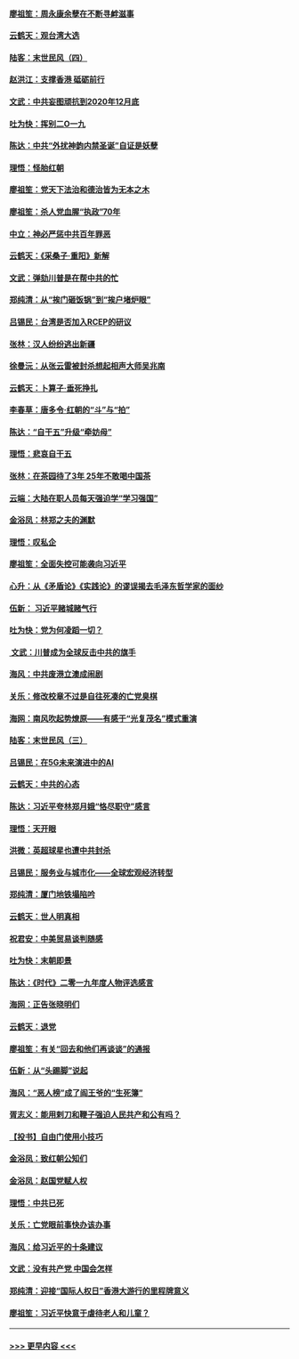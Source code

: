 #### [廖祖笙：周永康余孽在不断寻衅滋事](../pages/nsc993/n11751013.md?t=12281901) 
#### [云鹤天：观台湾大选](../pages/nsc993/n11751007.md?t=12281901) 
#### [陆客：末世民风（四）](../pages/nsc993/n11749203.md?t=12281901) 
#### [赵洪江：支撑香港 砥砺前行](../pages/nsc993/n11748482.md?t=12281901) 
#### [文武：中共妄图顽抗到2020年12月底](../pages/nsc993/n11748446.md?t=12281901) 
#### [吐为快：挥别二O一九](../pages/nsc993/n11748411.md?t=12281901) 
#### [陈达：中共“外扰神韵内禁圣诞”自证是妖孽](../pages/nsc993/n11748226.md?t=12281901) 
#### [理悟：怪胎红朝](../pages/nsc993/n11748206.md?t=12281901) 
#### [廖祖笙：党天下法治和德治皆为无本之木](../pages/nsc993/n11748135.md?t=12281901) 
#### [廖祖笙：杀人党血腥“执政”70年](../pages/nsc993/n11745144.md?t=12281901) 
#### [中立：神必严惩中共百年罪恶](../pages/nsc993/n11744970.md?t=12281901) 
#### [云鹤天：《采桑子‧重阳》新解](../pages/nsc993/n11744948.md?t=12281901) 
#### [文武：弹劾川普是在帮中共的忙](../pages/nsc993/n11744758.md?t=12281901) 
#### [郑纯清：从“挨门砸饭锅”到“挨户堵炉眼”](../pages/nsc993/n11744745.md?t=12281901) 
#### [吕锡民：台湾是否加入RCEP的研议](../pages/nsc993/n11744701.md?t=12281901) 
#### [张林：汉人纷纷逃出新疆](../pages/nsc993/n11743530.md?t=12281901) 
#### [徐曼沅：从张云雷被封杀想起相声大师吴兆南](../pages/nsc993/n11741816.md?t=12281901) 
#### [云鹤天：卜算子‧垂死挣扎](../pages/nsc993/n11739956.md?t=12281901) 
#### [李春草：唐多令‧红朝的“斗”与“拍”](../pages/nsc993/n11739830.md?t=12281901) 
#### [陈达：“自干五”升级“牵妨母”](../pages/nsc993/n11739724.md?t=12281901) 
#### [理悟：悲哀自干五](../pages/nsc993/n11739547.md?t=12281901) 
#### [张林：在茶园待了3年 25年不敢喝中国茶](../pages/nsc993/n11739240.md?t=12281901) 
#### [云端：大陆在职人员每天强迫学“学习强国”](../pages/nsc993/n11738735.md?t=12281901) 
#### [金浴凤：林郑之夫的渊默](../pages/nsc993/n11737735.md?t=12281901) 
#### [理悟：叹私企](../pages/nsc993/n11737715.md?t=12281901) 
#### [廖祖笙：全面失控可能袭向习近平](../pages/nsc993/n11737704.md?t=12281901) 
#### [心升：从《矛盾论》《实践论》的谬误揭去毛泽东哲学家的面纱](../pages/nsc993/n11736962.md?t=12281901) 
#### [伍新： 习近平赌城赌气行](../pages/nsc993/n11736929.md?t=12281901) 
#### [吐为快：党为何凌蹈一切？](../pages/nsc993/n11736915.md?t=12281901) 
#### [ 文武：川普成为全球反击中共的旗手](../pages/nsc993/n11736882.md?t=12281901) 
#### [海风：中共废港立澳成闹剧](../pages/nsc993/n11735857.md?t=12281901) 
#### [关乐：修改校章不过是自往死凑的亡党臭棋](../pages/nsc993/n11735097.md?t=12281901) 
#### [海网：南风吹起势燎原——有感于“光复茂名”模式重演](../pages/nsc993/n11732308.md?t=12281901) 
#### [陆客：末世民风（三）](../pages/nsc993/n11732211.md?t=12281901) 
#### [吕锡民：在5G未来演进中的AI](../pages/nsc993/n11730010.md?t=12281901) 
#### [云鹤天：中共的心态](../pages/nsc993/n11729906.md?t=12281901) 
#### [陈达：习近平夸林郑月娥“恪尽职守”感言](../pages/nsc993/n11729881.md?t=12281901) 
#### [理悟：天开眼](../pages/nsc993/n11729699.md?t=12281901) 
#### [洪微：英超球星也遭中共封杀](../pages/nsc993/n11727243.md?t=12281901) 
#### [吕锡民：服务业与城市化——全球宏观经济转型](../pages/nsc993/n11725845.md?t=12281901) 
#### [郑纯清：厦门地铁塌陷吟](../pages/nsc993/n11725813.md?t=12281901) 
#### [云鹤天：世人明真相](../pages/nsc993/n11725621.md?t=12281901) 
#### [祝君安：中美贸易谈判随感](../pages/nsc993/n11725609.md?t=12281901) 
#### [吐为快：末朝即景](../pages/nsc993/n11723365.md?t=12281901) 
#### [陈达：《时代》二零一九年度人物评选感言](../pages/nsc993/n11723337.md?t=12281901) 
#### [海网：正告张晓明们](../pages/nsc993/n11723228.md?t=12281901) 
#### [云鹤天：退党](../pages/nsc993/n11723056.md?t=12281901) 
#### [廖祖笙：有关“回去和他们再谈谈”的通报](../pages/nsc993/n11722442.md?t=12281901) 
#### [伍新：从“头踢脚”说起](../pages/nsc993/n11722429.md?t=12281901) 
#### [海风：“恶人榜”成了阎王爷的“生死簿”](../pages/nsc993/n11722272.md?t=12281901) 
#### [胥志义：能用剌刀和鞭子强迫人民共产和公有吗？](../pages/nsc993/n11720569.md?t=12281901) 
#### [【投书】自由门使用小技巧](../pages/nsc993/n11720180.md?t=12281901) 
#### [金浴凤：致红朝公知们](../pages/nsc993/n11720563.md?t=12281901) 
#### [金浴凤：赵国党赋人权](../pages/nsc993/n11720533.md?t=12281901) 
#### [理悟：中共已死](../pages/nsc993/n11720233.md?t=12281901) 
#### [关乐：亡党眼前事快办该办事](../pages/nsc993/n11719160.md?t=12281901) 
#### [海风：给习近平的十条建议](../pages/nsc993/n11717616.md?t=12281901) 
#### [文武：没有共产党 中国会怎样](../pages/nsc993/n11717584.md?t=12281901) 
#### [郑纯清：迎接“国际人权日”香港大游行的里程牌意义](../pages/nsc993/n11717417.md?t=12281901) 
#### [廖祖笙：习近平快意于虐待老人和儿童？](../pages/nsc993/n11715313.md?t=12281901) 

----
#### [ >>> 更早内容 <<< ](../indexes/nsc993-earlier.md)
